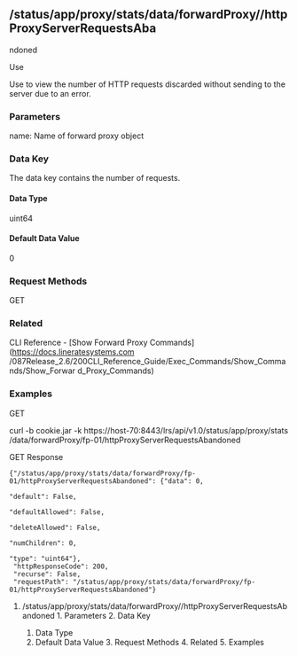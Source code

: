 ## /status/app/proxy/stats/data/forwardProxy/<name>/httpProxyServerRequestsAba
ndoned

Use

Use to view the number of HTTP requests discarded without sending to the
server due to an error.

### Parameters

name: Name of forward proxy object

### Data Key

The data key contains the number of requests.

#### Data Type

uint64

#### Default Data Value

0

### Request Methods

GET

### Related

CLI Reference - [Show Forward Proxy Commands](https://docs.lineratesystems.com
/087Release_2.6/200CLI_Reference_Guide/Exec_Commands/Show_Commands/Show_Forwar
d_Proxy_Commands)

### Examples

GET

curl -b cookie.jar -k https://host-70:8443/lrs/api/v1.0/status/app/proxy/stats
/data/forwardProxy/fp-01/httpProxyServerRequestsAbandoned

GET Response

    
    {"/status/app/proxy/stats/data/forwardProxy/fp-01/httpProxyServerRequestsAbandoned": {"data": 0,
                                                                                           "default": False,
                                                                                           "defaultAllowed": False,
                                                                                           "deleteAllowed": False,
                                                                                           "numChildren": 0,
                                                                                           "type": "uint64"},
     "httpResponseCode": 200,
     "recurse": False,
     "requestPath": "/status/app/proxy/stats/data/forwardProxy/fp-01/httpProxyServerRequestsAbandoned"}
    

  1. /status/app/proxy/stats/data/forwardProxy/<name>/httpProxyServerRequestsAbandoned
    1. Parameters
    2. Data Key
      1. Data Type
      2. Default Data Value
    3. Request Methods
    4. Related
    5. Examples

